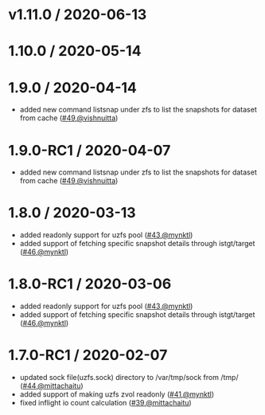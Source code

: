 v1.11.0 / 2020-06-13
========================


1.10.0 / 2020-05-14
========================


1.9.0 / 2020-04-14
========================
* added new command listsnap under zfs to list the snapshots for dataset from cache ([#49](https://github.com/openebs/libcstor/pull/49),[@vishnuitta](https://github.com/vishnuitta))


1.9.0-RC1 / 2020-04-07
========================
* added new command listsnap under zfs to list the snapshots for dataset from cache ([#49](https://github.com/openebs/libcstor/pull/49),[@vishnuitta](https://github.com/vishnuitta))


1.8.0 / 2020-03-13
========================
* added readonly support for uzfs pool ([#43](https://github.com/openebs/libcstor/pull/43),[@mynktl](https://github.com/mynktl))
* added support of fetching specific snapshot details through istgt/target ([#46](https://github.com/openebs/libcstor/pull/46),[@mynktl](https://github.com/mynktl))


1.8.0-RC1 / 2020-03-06
========================
* added readonly support for uzfs pool ([#43](https://github.com/openebs/libcstor/pull/43),[@mynktl](https://github.com/mynktl))
* added support of fetching specific snapshot details through istgt/target ([#46](https://github.com/openebs/libcstor/pull/46),[@mynktl](https://github.com/mynktl))


1.7.0-RC1 / 2020-02-07
========================
* updated sock file(uzfs.sock) directory to /var/tmp/sock from /tmp/ ([#44](https://github.com/openebs/libcstor/pull/44),[@mittachaitu](https://github.com/mittachaitu))
* added support of making uzfs zvol readonly ([#41](https://github.com/openebs/libcstor/pull/41),[@mynktl](https://github.com/mynktl))
* fixed inflight io count calculation ([#39](https://github.com/openebs/libcstor/pull/39),[@mittachaitu](https://github.com/mittachaitu))
